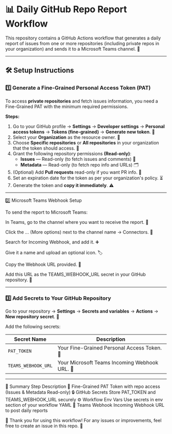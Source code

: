 # 📊 Daily GitHub Repo Report Workflow

This repository contains a GitHub Actions workflow that generates a daily report of issues from one or more repositories (including private repos in your organization) and sends it to a Microsoft Teams channel. 🚀

---

## 🛠️ Setup Instructions

### 1️⃣ Generate a Fine-Grained Personal Access Token (PAT)

To access **private repositories** and fetch issues information, you need a Fine-Grained PAT with the minimum required permissions.

**Steps:**

1. Go to your GitHub profile → **Settings** → **Developer settings** → **Personal access tokens** → **Tokens (fine-grained)** → **Generate new token**. 🔑
2. Select your **Organization** as the resource owner. 🏢
3. Choose **Specific repositories** or **All repositories** in your organization that the token should access. 📂
4. Grant the following repository permissions **(Read-only)**:  
   - **Issues** — Read-only (to fetch issues and comments) 🐞  
   - **Metadata** — Read-only (to fetch repo info and URLs) 🗂️  
5. (Optional) Add **Pull requests** read-only if you want PR info. 🔄  
6. Set an expiration date for the token as per your organization's policy. ⏳  
7. Generate the token and **copy it immediately**. ⚠️

---

2️⃣ Microsoft Teams Webhook Setup

To send the report to Microsoft Teams:

In Teams, go to the channel where you want to receive the report. 💬

Click the ... (More options) next to the channel name → Connectors. 🔌

Search for Incoming Webhook, and add it. ➕

Give it a name and upload an optional icon. 🏷️

Copy the Webhook URL provided. 🔗

Add this URL as the TEAMS_WEBHOOK_URL secret in your GitHub repository. 🔐

_______

### 3️⃣ Add Secrets to Your GitHub Repository

Go to your repository → **Settings** → **Secrets and variables** → **Actions** → **New repository secret**. 🔐

Add the following secrets:

| Secret Name         | Description                                |
|---------------------|--------------------------------------------|
| `PAT_TOKEN`         | Your Fine-Grained Personal Access Token.  🔑 |
| `TEAMS_WEBHOOK_URL` | Your Microsoft Teams Incoming Webhook URL. 📲 |

---

📝 Summary
Step	Description
🔑 Fine-Grained PAT	Token with repo access (Issues & Metadata Read-only)
🔒 GitHub Secrets	Store PAT_TOKEN and TEAMS_WEBHOOK_URL securely
⚙️ Workflow Env Vars	Use secrets in env section of your workflow YAML
📲 Teams Webhook	Incoming Webhook URL to post daily reports

🙏 Thank you for using this workflow!
For any issues or improvements, feel free to create an issue in this repo. 🐞

